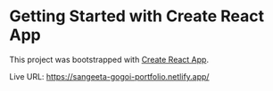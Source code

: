 # Getting Started with Create React App

This project was bootstrapped with [Create React App](https://github.com/facebook/create-react-app).

Live URL: https://sangeeta-gogoi-portfolio.netlify.app/
